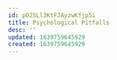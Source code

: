 ```yaml
---
id: pO2SLl3KtFJAyzwKfjp5i
title: Psychological Pitfalls
desc: ''
updated: 1639759645929
created: 1639759645929
---
```


